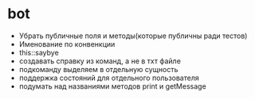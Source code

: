 # bot
- Убрать публичные поля и методы(которые публичны ради тестов)
- Именование по конвенкции
- this::saybye
- создавать справку из команд, а не в тхт файле
- подкоманду выделяем в отдельную сущность
- поддержка состояний для отдельного пользователя
- подумать над названиями методов print и getMessage
